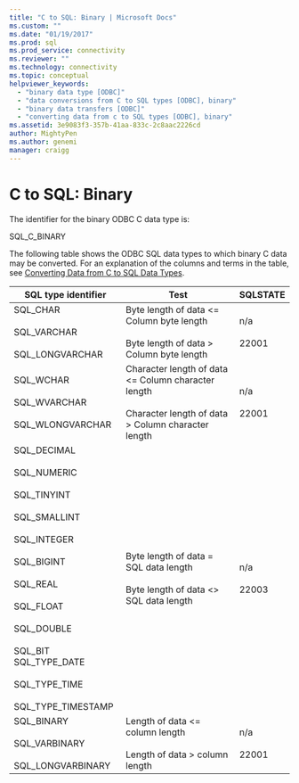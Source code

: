 ```yaml
---
title: "C to SQL: Binary | Microsoft Docs"
ms.custom: ""
ms.date: "01/19/2017"
ms.prod: sql
ms.prod_service: connectivity
ms.reviewer: ""
ms.technology: connectivity
ms.topic: conceptual
helpviewer_keywords: 
  - "binary data type [ODBC]"
  - "data conversions from C to SQL types [ODBC], binary"
  - "binary data transfers [ODBC]"
  - "converting data from c to SQL types [ODBC], binary"
ms.assetid: 3e9083f3-357b-41aa-833c-2c8aac2226cd
author: MightyPen
ms.author: genemi
manager: craigg
---
```

# C to SQL: Binary
The identifier for the binary ODBC C data type is:  
  
 SQL_C_BINARY  
  
 The following table shows the ODBC SQL data types to which binary C data may be converted. For an explanation of the columns and terms in the table, see [Converting Data from C to SQL Data Types](../../../odbc/reference/appendixes/converting-data-from-c-to-sql-data-types.md).  
  
|SQL type identifier|Test|SQLSTATE|  
|-------------------------|----------|--------------|  
|SQL_CHAR<br /><br /> SQL_VARCHAR<br /><br /> SQL_LONGVARCHAR|Byte length of data <= Column byte length<br /><br /> Byte length of data > Column byte length|n/a<br /><br /> 22001|  
|SQL_WCHAR<br /><br /> SQL_WVARCHAR<br /><br /> SQL_WLONGVARCHAR|Character length of data <= Column character length<br /><br /> Character length of data > Column character length|n/a<br /><br /> 22001|  
|SQL_DECIMAL<br /><br /> SQL_NUMERIC<br /><br /> SQL_TINYINT<br /><br /> SQL_SMALLINT<br /><br /> SQL_INTEGER<br /><br /> SQL_BIGINT<br /><br /> SQL_REAL<br /><br /> SQL_FLOAT<br /><br /> SQL_DOUBLE<br /><br /> SQL_BIT SQL_TYPE_DATE<br /><br /> SQL_TYPE_TIME<br /><br /> SQL_TYPE_TIMESTAMP|Byte length of data = SQL data length<br /><br /> Byte length of data <> SQL data length|n/a<br /><br /> 22003|  
|SQL_BINARY<br /><br /> SQL_VARBINARY<br /><br /> SQL_LONGVARBINARY|Length of data <= column length<br /><br /> Length of data > column length|n/a<br /><br /> 22001|
